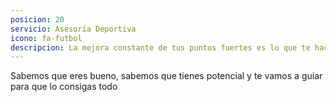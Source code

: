 ```yaml
---
posicion: 20
servicio: Asesoría Deportiva
icono: fa-futbol
descripcion: La mejora constante de tus puntos fuertes es lo que te hace crecer. Te guiamos para elegir una opción que te motive y se ajuste a tus objetivos futbolísticos.
---
```

Sabemos que eres bueno, sabemos que tienes potencial y te vamos a guiar para que lo consigas todo 
